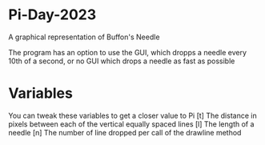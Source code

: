 # Pi-Day-2023
A graphical representation of Buffon's Needle

The program has an option to use the GUI, which dropps a needle every 10th of a second, or no GUI which drops a needle as fast as possible

# Variables
You can tweak these variables to get a closer value to Pi
[t] The distance in pixels between each of the vertical equally spaced lines
[l] The length of a needle
[n] The number of line dropped per call of the drawline method
